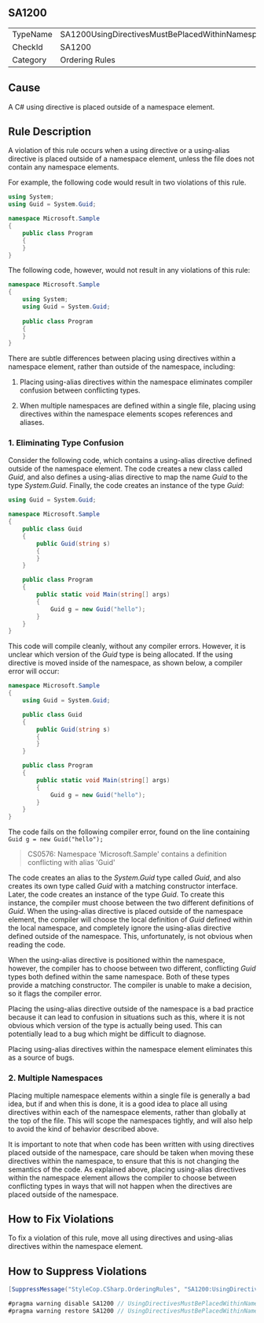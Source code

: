 ﻿## SA1200

<table>
<tr>
  <td>TypeName</td>
  <td>SA1200UsingDirectivesMustBePlacedWithinNamespace</td>
</tr>
<tr>
  <td>CheckId</td>
  <td>SA1200</td>
</tr>
<tr>
  <td>Category</td>
  <td>Ordering Rules</td>
</tr>
</table>

## Cause

A C# using directive is placed outside of a namespace element.

## Rule Description

A violation of this rule occurs when a using directive or a using-alias directive is placed outside of a namespace element, unless the file does not contain any namespace elements.

For example, the following code would result in two violations of this rule.

```csharp
using System;
using Guid = System.Guid;

namespace Microsoft.Sample
{
    public class Program
    {
    }
}
```

The following code, however, would not result in any violations of this rule:

```csharp
namespace Microsoft.Sample
{
    using System;
    using Guid = System.Guid;
 
    public class Program
    {
    }
}
```

There are subtle differences between placing using directives within a namespace element, rather than outside of the namespace, including:

1. Placing using-alias directives within the namespace eliminates compiler confusion between conflicting types.

2. When multiple namespaces are defined within a single file, placing using directives within the namespace elements scopes references and aliases.

### 1. Eliminating Type Confusion

Consider the following code, which contains a using-alias directive defined outside of the namespace element. The code creates a new class called *Guid*, and also defines a using-alias directive to map the name *Guid* to the type *System.Guid*. Finally, the code creates an instance of the type *Guid*:

```csharp
using Guid = System.Guid;
 
namespace Microsoft.Sample
{
    public class Guid
    {
        public Guid(string s)
        {
        }
    }

    public class Program
    {
        public static void Main(string[] args)
        {
            Guid g = new Guid("hello");
        }
    }
}
```

This code will compile cleanly, without any compiler errors. However, it is unclear which version of the *Guid* type is being allocated. If the using directive is moved inside of the namespace, as shown below, a compiler error will occur:

```csharp
namespace Microsoft.Sample
{
    using Guid = System.Guid;

    public class Guid
    {
        public Guid(string s)
        {
        }
    }

    public class Program
    {
        public static void Main(string[] args)
        {
            Guid g = new Guid("hello");
        }
    }
}
```

The code fails on the following compiler error, found on the line containing `Guid g = new Guid("hello");`

> CS0576: Namespace 'Microsoft.Sample' contains a definition conflicting with alias 'Guid'

The code creates an alias to the *System.Guid* type called *Guid*, and also creates its own type called *Guid* with a matching constructor interface. Later, the code creates an instance of the type *Guid*. To create this instance, the compiler must choose between the two different definitions of *Guid*. When the using-alias directive is placed outside of the namespace element, the compiler will choose the local definition of *Guid* defined within the local namespace, and completely ignore the using-alias directive defined outside of the namespace. This, unfortunately, is not obvious when reading the code.

When the using-alias directive is positioned within the namespace, however, the compiler has to choose between two different, conflicting *Guid* types both defined within the same namespace. Both of these types provide a matching constructor. The compiler is unable to make a decision, so it flags the compiler error.

Placing the using-alias directive outside of the namespace is a bad practice because it can lead to confusion in situations such as this, where it is not obvious which version of the type is actually being used. This can potentially lead to a bug which might be difficult to diagnose.

Placing using-alias directives within the namespace element eliminates this as a source of bugs. 

### 2. Multiple Namespaces

Placing multiple namespace elements within a single file is generally a bad idea, but if and when this is done, it is a good idea to place all using directives within each of the namespace elements, rather than globally at the top of the file. This will scope the namespaces tightly, and will also help to avoid the kind of behavior described above.

It is important to note that when code has been written with using directives placed outside of the namespace, care should be taken when moving these directives within the namespace, to ensure that this is not changing the semantics of the code. As explained above, placing using-alias directives within the namespace element allows the compiler to choose between conflicting types in ways that will not happen when the directives are placed outside of the namespace.

## How to Fix Violations

To fix a violation of this rule, move all using directives and using-alias directives within the namespace element.

## How to Suppress Violations

```csharp
[SuppressMessage("StyleCop.CSharp.OrderingRules", "SA1200:UsingDirectivesMustBePlacedWithinNamespace", Justification = "Reviewed.")]
```

```csharp
#pragma warning disable SA1200 // UsingDirectivesMustBePlacedWithinNamespace
#pragma warning restore SA1200 // UsingDirectivesMustBePlacedWithinNamespace
```
